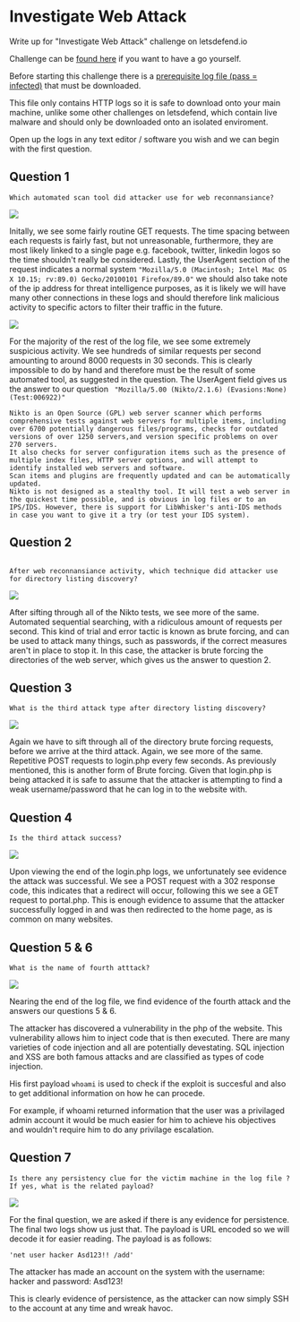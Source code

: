 # Investigate Web Attack

Write up for "Investigate Web Attack" challenge on letsdefend.io

Challenge can be [found here](https://app.letsdefend.io/challenge/investigate-web-attack/)
if you want to have a go yourself.

Before starting this challenge there is a [prerequisite log file (pass = infected)](https://app.letsdefend.io/download/downloadfile/WebLog.zip) that must be downloaded. 

This file only contains HTTP logs so it is safe to download onto your main machine, unlike some other challenges on letsdefend, which contain live malware and should only be downloaded onto an isolated enviroment.

Open up the logs in any text editor / software you wish and we can begin with the first question.

## Question 1
```
Which automated scan tool did attacker use for web reconnansiance?
```
<img src="https://user-images.githubusercontent.com/106356256/193424515-5e2677d5-c6f5-4e9f-8302-836b5b0486dd.png" style="height: auto; width:auto;"/>

Initally, we see some fairly routine GET requests. The time spacing between each requests is fairly fast, but not unreasonable, furthermore, they are most likely linked to a single page e.g. facebook, twitter, linkedin logos so the time shouldn't really be considered. Lastly, the UserAgent section of the request indicates a normal system ```"Mozilla/5.0 (Macintosh; Intel Mac OS X 10.15; rv:89.0) Gecko/20100101 Firefox/89.0"```  we should also take note of the ip address for threat intelligence purposes, as it is likely we will have many other connections in these logs and should therefore link malicious activity to specific actors to  filter their traffic in the future.

<img src="[Screenshot_2.png](https://user-images.githubusercontent.com/106356256/193424581-60c0a18d-5287-4160-a184-f6b9b41c51d2.png)" style="height: auto; width:auto;"/>

For the majority of the rest of the log file, we see some extremely suspicious activity. We see hundreds of similar requests per second amounting to around 8000 requests in 30 seconds. This is clearly impossible to do by hand and therefore must be the result of some automated tool, as suggested in the question. The UserAgent field gives us the answer to our question ``` "Mozilla/5.00 (Nikto/2.1.6) (Evasions:None) (Test:006922)"``` 

```
Nikto is an Open Source (GPL) web server scanner which performs comprehensive tests against web servers for multiple items, including over 6700 potentially dangerous files/programs, checks for outdated versions of over 1250 servers,and version specific problems on over 270 servers. 
It also checks for server configuration items such as the presence of multiple index files, HTTP server options, and will attempt to identify installed web servers and software. 
Scan items and plugins are frequently updated and can be automatically updated.
Nikto is not designed as a stealthy tool. It will test a web server in the quickest time possible, and is obvious in log files or to an IPS/IDS. However, there is support for LibWhisker's anti-IDS methods in case you want to give it a try (or test your IDS system).
```
## Question 2
```

After web reconnansiance activity, which technique did attacker use for directory listing discovery?
```
<img src="https://user-images.githubusercontent.com/106356256/193424590-40a33d6c-a78f-44aa-915f-58cb963fec0a.png" style="height: auto; width:auto;"/>

After sifting through all of the Nikto tests, we see more of the same. Automated sequential searching, with a ridiculous amount of requests per second. This kind of trial and error tactic is known as brute forcing, and can be used to attack many things, such as passwords, if the correct measures aren't in place to stop it. In this case, the attacker is brute forcing the directories of the web server, which gives us the answer to question 2.

## Question 3
```
What is the third attack type after directory listing discovery?
```
<img src="https://user-images.githubusercontent.com/106356256/193424596-bf38ee0c-8d88-4a56-be06-bd77f83ab90b.png" style="height: auto; width:auto;"/>

Again we have to sift through all of the directory brute forcing requests, before we arrive at the third attack. Again, we see more of the same. Repetitive POST requests to login.php every few seconds. As previously mentioned, this is another form of Brute forcing. Given that login.php is being attacked it is safe to assume that the attacker is attempting to find a weak username/password that he can log in to the website with.

## Question 4
```
Is the third attack success?
```
<img src="https://user-images.githubusercontent.com/106356256/193424609-96163187-38ce-4442-84fc-2650938e415b.png" style="height: auto; width:auto;"/>

Upon viewing the end of the login.php logs, we unfortunately see evidence the attack was successful. We see a POST request with a 302 response code, this indicates that a redirect will occur, following this we see a GET request to portal.php. This is enough evidence to assume that the attacker successfully logged in and was then redirected to the home page, as is common on many websites.

## Question 5 & 6
```
What is the name of fourth atttack?
```
<img src="https://user-images.githubusercontent.com/106356256/193424629-9f570409-d30e-44db-a30a-e9bdad54e325.png" style="height: auto; width:auto;"/>

Nearing the end of the log file, we find evidence of the fourth attack and the answers our questions 5 & 6. 

The attacker has discovered a vulnerability in the php of the website. This vulnerability allows him to inject code that is then executed. There are many varieties of code injection and all are potentially devestating. SQL injection and XSS are both famous attacks and are classified as types of code injection. 

His first payload ```whoami``` is used to check if the exploit is succesful and also to get additional information on how he can procede. 

For example, if whoami returned information that the user was a privilaged admin account it would be much easier for him to achieve his objectives and wouldn't require him to do any privilage escalation. 

## Question 7
```
Is there any persistency clue for the victim machine in the log file ? If yes, what is the related payload?
```
<img src="https://user-images.githubusercontent.com/106356256/193424669-c595704b-6c89-468b-a4a5-ed2873b5dc77.png" style="height: auto; width:auto;"/>

For the final question, we are asked if there is any evidence for persistence. The final two logs show us just that. The payload is URL encoded so we will decode it for easier reading.
The payload is as follows:

```'net user hacker Asd123!! /add'```

The attacker has made an account on the system with the username: hacker and password: Asd123!

This is clearly evidence of persistence, as the attacker can now simply SSH to the account at any time and wreak havoc.

